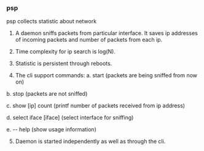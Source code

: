 ### psp
psp collects statistic about network

1. A daemon sniffs packets from particular interface. It
saves ip addresses of incoming packets and number of packets from each ip.

2. Time complexity for ip search is log(N).

3. Statistic is persistent through reboots.

4. The cli support commands:
  a. start (packets are being sniffed from now on)

  b. stop (packets are not sniffed)

  c. show [ip] count (printf number of packets received from ip address)

  d. select iface [iface] (select interface for sniffing)

  e. -- help (show usage information)

5. Daemon is started independently as well as through the cli.
